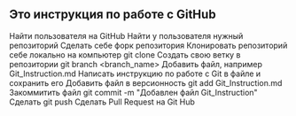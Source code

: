## Это инструкция по работе с GitHub

Найти пользователя на GitHub
Найти у пользователя нужный репозиторий
Сделать себе форк репозитория
Клонировать репозиторий себе локально на компьютер git clone <url-address>
Создать свою ветку в репозитории git branch <branch_name>
Добавить файл, например Git_Instruction.md
Написать инструкцию по работе с Git в файле и сохранить его
Добавить файл в версионность git add Git_Instruction.md
Закоммитить файл git commit -m "Добавлен файл Git_Instruction"
Сделать git push 
Сделать Pull Request на Git Hub